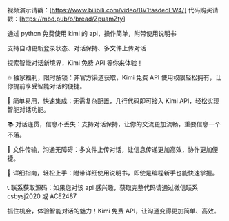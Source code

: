 视频演示请戳：[https://www.bilibili.com/video/BV1tasdedEW4/]
代码购买请戳：[https://mbd.pub/o/bread/ZpuamZty]

通过 python 免费使用 kimi 的 api，操作简单，附带使用说明书

支持自动更新登录状态、对话保持、多文件上传对话

探索智能对话新境界，Kimi 免费 API 等你来体验！

🔥 独家福利，限时解锁：非官方渠道获取，Kimi 免费 API 使用权限轻松拥有，让你提前享受智能对话的便捷。

🔧 简单易用，快速集成：无需复杂配置，几行代码即可接入 Kimi API，轻松实现智能对话功能。

📚 对话连贯，信息不丢失：支持对话保持，让你的交流更加流畅，重要信息一个不落。

📎 文件传输，沟通无障碍：多文件上传对话，让信息传递更加高效，协作更加便捷。

📜 详细指南，轻松上手：附带详细使用说明书，即使是编程新手也能快速掌握。

📞 联系获取源码：如果您对该 api 感兴趣，获取完整代码请通过微信联系 csbysj2020 或 ACE2487

抓住机会，体验智能对话的魅力！Kimi 免费 API，让沟通变得更加简单、高效。
